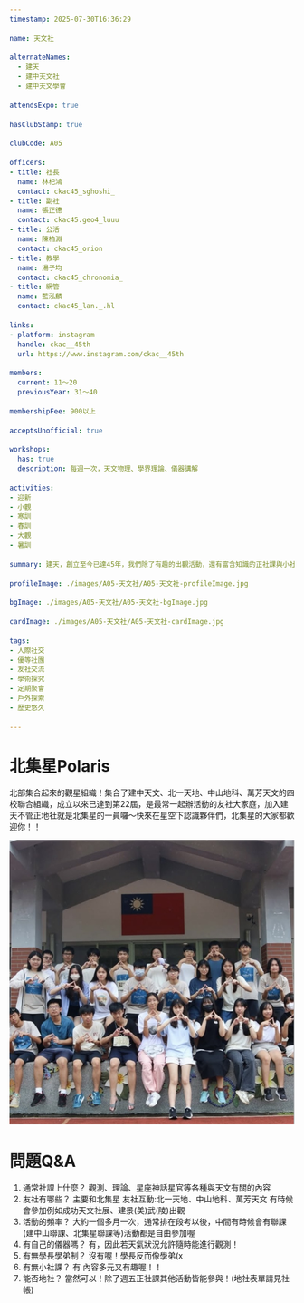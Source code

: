 ```yaml
---
timestamp: 2025-07-30T16:36:29

name: 天文社

alternateNames:
  - 建天
  - 建中天文社
  - 建中天文學會

attendsExpo: true

hasClubStamp: true

clubCode: A05

officers:
- title: 社長
  name: 林杞鴻
  contact: ckac45_sghoshi_
- title: 副社
  name: 張正德
  contact: ckac45.geo4_luuu
- title: 公活
  name: 陳柏淵
  contact: ckac45_orion
- title: 教學
  name: 湯子均
  contact: ckac45_chronomia_
- title: 網管
  name: 藍泓麟
  contact: ckac45_lan._.hl

links:
- platform: instagram
  handle: ckac__45th
  url: https://www.instagram.com/ckac__45th

members:
  current: 11～20
  previousYear: 31～40

membershipFee: 900以上

acceptsUnofficial: true

workshops:
  has: true
  description: 每週一次，天文物理、學界理論、儀器講解

activities:
- 迎新
- 小觀
- 寒訓
- 春訓
- 大觀
- 暑訓

summary: 建天，創立至今已達45年，我們除了有趣的出觀活動，還有富含知識的正社課與小社課，更重要的是我們會和友社一起過夜看星星，通常會拍攝一些深空天體，也有好玩的活動～歡迎學弟加入建天的大家庭！

profileImage: ./images/A05-天文社/A05-天文社-profileImage.jpg

bgImage: ./images/A05-天文社/A05-天文社-bgImage.jpg

cardImage: ./images/A05-天文社/A05-天文社-cardImage.jpg

tags:
- 人際社交
- 優等社團
- 友社交流
- 學術探究
- 定期聚會
- 戶外探索
- 歷史悠久

---
```


# 北集星Polaris

北部集合起來的觀星組織！集合了建中天文、北一天地、中山地科、萬芳天文的四校聯合組織，成立以來已達到第22屆，是最常一起辦活動的友社大家庭，加入建天不管正地社就是北集星的一員囉～快來在星空下認識夥伴們，北集星的大家都歡迎你！！

![北集星合照](./images/A05-天文社/A05-天文社-content-0.jpg)


# 問題Q&A

1. 通常社課上什麼？
觀測、理論、星座神話星官等各種與天文有關的內容
2. 友社有哪些？
主要和北集星 友社互動:北一天地、中山地科、萬芳天文 有時候會參加例如成功天文社展、建景(美)武(陵)出觀
3. 活動的頻率？
大約一個多月一次，通常排在段考以後，中間有時候會有聯課(建中山聯課、北集星聯課等)活動都是自由參加喔
4. 有自己的儀器嗎？
有，因此若天氣狀況允許隨時能進行觀測！
5. 有無學長學弟制？
沒有喔！學長反而像學弟(x
6. 有無小社課？
有 內容多元又有趣喔！！
7. 能否地社？
當然可以！除了週五正社課其他活動皆能參與！(地社表單請見社帳)
